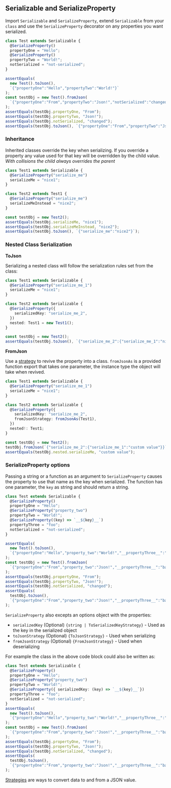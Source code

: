 ## Serializable and SerializeProperty

Import `Serializable` and `SerializeProperty`, extend `Serializable` from your `class`
and use the `SerializeProperty` decorator on any properties you want serialized.

```ts
class Test extends Serializable {
  @SerializeProperty()
  propertyOne = "Hello";
  @SerializeProperty()
  propertyTwo = "World!";
  notSerialized = "not-serialized";
}

assertEquals(
  new Test().toJson(),
  `{"propertyOne":"Hello","propertyTwo":"World!"}`
);
const testObj = new Test().fromJson(
  `{"propertyOne":"From","propertyTwo":"Json!","notSerialized":"changed"}`
);
assertEquals(testObj.propertyOne, "From");
assertEquals(testObj.propertyTwo, "Json!");
assertEquals(testObj.notSerialized, "changed");
assertEquals(testObj.toJson(), `{"propertyOne":"From","propertyTwo":"Json!"}`);
```
### Inheritance

Inherited classes override the key when serializing. If you override
a property any value used for that key will be overridden by the
child value. _With collisions the child always overrides the parent_

```ts
class Test1 extends Serializable {
  @SerializeProperty("serialize_me")
  serializeMe = "nice1";
}

class Test2 extends Test1 {
  @SerializeProperty("serialize_me")
  serializeMeInstead = "nice2";
}

const testObj = new Test2();
assertEquals(testObj.serializeMe, "nice1");
assertEquals(testObj.serializeMeInstead, "nice2");
assertEquals(testObj.toJson(), `{"serialize_me":"nice2"}`);
```

### Nested Class Serialization

**ToJson**

Serializing a nested class will follow the serialization rules set from the class:

```ts
class Test1 extends Serializable {
  @SerializeProperty("serialize_me_1")
  serializeMe = "nice1";
}

class Test2 extends Serializable {
  @SerializeProperty({
    serializedKey: "serialize_me_2",
  })
  nested: Test1 = new Test1();
}

const testObj = new Test2();
assertEquals(testObj.toJson(), `{"serialize_me_2":{"serialize_me_1":"nice1"}}`);
```

**FromJson**

Use a [strategy](./strategies) to revive the property into a class. `fromJsonAs` is 
a provided function export that takes one parameter, the instance type the object 
will take when revived.

```ts
class Test1 extends Serializable {
  @SerializeProperty("serialize_me_1")
  serializeMe = "nice1";
}

class Test2 extends Serializable {
  @SerializeProperty({
    serializedKey: "serialize_me_2",
    fromJsonStrategy: fromJsonAs(Test1),
  })
  nested!: Test1;
}

const testObj = new Test2();
testObj.fromJson(`{"serialize_me_2":{"serialize_me_1":"custom value"}}`);
assertEquals(testObj.nested.serializeMe, "custom value");
```

### SerializeProperty options

Passing a string or a function as an argument to `SerializeProperty` causes the property to use
that name as the key when serialized. The function has one parameter, the `key` as string and 
should return a string.

```ts
class Test extends Serializable {
  @SerializeProperty()
  propertyOne = "Hello";
  @SerializeProperty("property_two")
  propertyTwo = "World!";
  @SerializeProperty((key) => `__${key}__`)
  propertyThree = "foo";
  notSerialized = "not-serialized";
}

assertEquals(
  new Test().toJson(),
  `{"propertyOne":"Hello","property_two":"World!","__propertyThree__":"foo"}`,
);
const testObj = new Test().fromJson(
  `{"propertyOne":"From","property_two":"Json!","__propertyThree__":"bar","notSerialized":"changed"}`,
);
assertEquals(testObj.propertyOne, "From");
assertEquals(testObj.propertyTwo, "Json!");
assertEquals(testObj.notSerialized, "changed");
assertEquals(
  testObj.toJson(),
  `{"propertyOne":"From","property_two":"Json!","__propertyThree__":"bar"}`,
);
```

`SerializeProperty` also excepts an options object with the properties:

- `serializedKey` (Optional) `{string | ToSerializedKeyStrategy}` - Used as the key in the serialized object
- `toJsonStrategy` (Optional) `{ToJsonStrategy}` - Used when serializing
- `fromJsonStrategy` (Optional) `{FromJsonStrategy}` - Used when deserializing

For example the class in the above code block could also be written as:

```ts
class Test extends Serializable {
  @SerializeProperty()
  propertyOne = "Hello";
  @SerializeProperty("property_two")
  propertyTwo = "World!";
  @SerializeProperty({ serializedKey: (key) => `__${key}__`})
  propertyThree = "foo";
  notSerialized = "not-serialized";
}
assertEquals(
  new Test().toJson(),
  `{"propertyOne":"Hello","property_two":"World!","__propertyThree__":"foo"}`,
);
const testObj = new Test().fromJson(
  `{"propertyOne":"From","property_two":"Json!","__propertyThree__":"bar","notSerialized":"changed"}`,
);
assertEquals(testObj.propertyOne, "From");
assertEquals(testObj.propertyTwo, "Json!");
assertEquals(testObj.notSerialized, "changed");
assertEquals(
  testObj.toJson(),
  `{"propertyOne":"From","property_two":"Json!","__propertyThree__":"bar"}`,
);
```

[Strategies](./strategies) are ways to convert data to and from a JSON value.